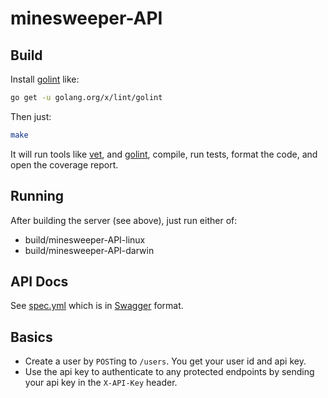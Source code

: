 # minesweeper-API

## Build

Install [golint](https://github.com/golang/lint) like:
```bash
go get -u golang.org/x/lint/golint
```

Then just:

```bash
make
```

It will run tools like [vet](https://golang.org/cmd/vet/), and
[golint](https://github.com/golang/lint), compile, run tests, format the code,
and open the coverage report.

## Running
After building the server (see above), just run either of:

* build/minesweeper-API-linux
* build/minesweeper-API-darwin

## API Docs
See [spec.yml](https://github.com/marcelog/minesweeper-API/blob/master/spec.yml)
which is in [Swagger](https://swagger.io) format.

## Basics
* Create a user by `POST`ing to `/users`. You get your user id and api key.
* Use the api key to authenticate to any protected endpoints by sending your api key in the `X-API-Key` header.
